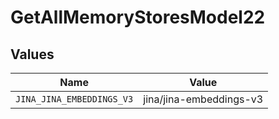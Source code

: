 # GetAllMemoryStoresModel22


## Values

| Name                      | Value                     |
| ------------------------- | ------------------------- |
| `JINA_JINA_EMBEDDINGS_V3` | jina/jina-embeddings-v3   |